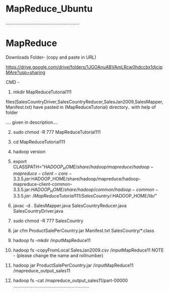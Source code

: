 # MapReduce_Ubuntu

..........................................................
# MapReduce

Downloads Folder- (copy and paste in URL)

https://drive.google.com/drive/folders/1JGOAnuABVAmLRcw0hdccbx1djcjpMAre?usp=sharing

CMD - 

1.  mkdir MapReduceTutorial111
  
  
   files(SalesCountryDriver,SalesCountryReducer,SalesJan2009,SalesMapper,Manifest.txt) have pasted in (MapReduceTutorial) directory..  with help of folder


.... given in description....



2. sudo chmod -R 777 MapReduceTutorial111

3. cd MapReduceTutorial111
4. hadoop version 
5. export CLASSPATH="$HADOOP_HOME/share/hadoop/mapreduce/hadoop-mapreduce-client-core-3.3.5.jar:$HADOOP_HOME/share/hadoop/mapreduce/hadoop-mapreduce-client-common-3.3.5.jar:$HADOOP_HOME/share/hadoop/common/hadoop-common-3.3.5.jar:~/MapReduceTutorial111/SalesCountry/:$HADOOP_HOME/lib/"


6. javac -d . SalesMapper.java SalesCountryReducer.java SalesCountryDriver.java 

7. sudo chmod -R 777 SalesCountry


8. jar cfm ProductSalePerCountry.jar Manifest.txt SalesCountry/*.class

9. hadoop fs -mkdir /inputMapReduce11

10. hadoop fs -copyFromLocal  SalesJan2009.csv  /inputMapReduce11
    NOTE - (please change the name and rollnumber)

11. hadoop jar ProductSalePerCountry.jar /inputMapReduce11 /mapreduce_output_sales11

12. hadoop fs -cat /mapreduce_output_sales11/part-00000
............................................................
